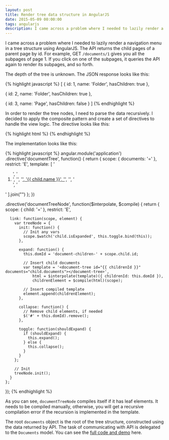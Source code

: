```yaml
---
layout: post
title: Render tree data structure in AngularJS
date: 2015-05-09 00:00:00
tags: angularjs
description: I came across a problem where I needed to lazily render a navigation menu in a tree structure using AngularJS. The API returns the child pages of a parent page by id. For example, GET `/documents/1` gives you all the subpages of page 1. If you click on one of the subpages, it queries the API again to render its subpages, and so forth.
---
```


I came across a problem where I needed to lazily render a navigation menu in a tree structure using AngularJS. The API returns the child pages of a parent page by id. For example, GET `/documents/1` gives you all the subpages of page 1. If you click on one of the subpages, it queries the API again to render its subpages, and so forth.

The depth of the tree is unknown. The JSON response looks like this:

{% highlight javascript %}
[
  {
    id: 1,
    name: 'Folder',
    hasChildren: true
  },

  {
    id: 2,
    name: 'Folder',
    hasChildren: true
  },

  {
    id: 3,
    name: 'Page',
    hasChildren: false
  }
]
{% endhighlight %}

In order to render the tree nodes, I need to parse the data recursively. I decided to apply the composite pattern and create a set of directives to handle the view logic. The directive looks like this:

{% highlight html %}
<document-tree documents="documents"></document-tree>
{% endhighlight %}

The implementation looks like this:

{% highlight javascript %}
angular.module('application')
  .directive('documentTree', function() {
    return {
      scope: {
        documents: '='
      },
      restrict: 'E',
      template: [
        '<ol class="list-group">',
          '<li ng-repeat="child in documents.children" class="list-group-item">',
            '<document-tree-node child="child">',
              '<a ng-click="documents.open(child)" href="javascript:void(0);">',
                '{{ child.name }}',
              '</a>',
            '</document-tree-node>',
          '</li>',
        '</ol>'
      ].join("")
    };
  })

  .directive('documentTreeNode', function($interpolate, $compile) {
    return {
      scope: {
        child: '='
      },
      restrict: 'E',

      link: function(scope, element) {
        var treeNode = {
          init: function() {
            // Init any vars
            scope.$watch('child.isExpanded', this.toggle.bind(this));
          },

          expand: function() {
            this.domId = 'document-children-' + scope.child.id;

            // Insert child documents
            var template = '<document-tree id="{{ childrenId }}" documents="child.documents"></document-tree>',
                html = $interpolate(template)({ childrenId: this.domId }),
                childrenElement = $compile(html)(scope);

            // Insert compiled template
            element.append(childrenElement);
          },

          collapse: function() {
            // Remove child elements, if needed
            $('#' + this.domId).remove();
          },

          toggle: function(shouldExpand) {
            if (shouldExpand) {
              this.expand();
            } else {
              this.collapse();
            }
          }
        };

        // Init
        treeNode.init();
      }
    };
  });
{% endhighlight %}

As you can see, `documentTreeNode` compiles itself if it has leaf elements. It needs to be compiled manually, otherwise, you will get a recursive compilation error if the recursion is implemented in the template.

The root `documents` object is the root of the tree structure, constructed using the data returned by API. The task of communicating with API is delegated to the `Documents` model. You can see the [full code and demo](http://codepen.io/davidchin/pen/BNjpNr) here.
